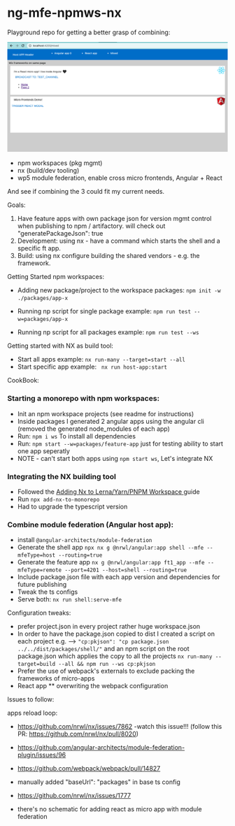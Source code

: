 # ng-mfe-npmws-nx

Playground repo for getting a better grasp of combining:

![img.png](image.png)
- npm workspaces (pkg mgmt)
- nx (build/dev tooling)
- wp5 module federation, enable cross micro frontends, Angular + React

And see if combining the 3 could fit my current needs.

Goals:
1. Have feature apps with own package json for version mgmt control when publishing 
to npm / artifactory. will check out "generatePackageJson": true
2. Development: using nx - have a command which starts the shell and a specific ft app.
3. Build: using nx configure building the shared vendors - e.g. the framework.


Getting Started npm workspaces: 

- Adding new package/project to the workspace packages:
``npm init -w ./packages/app-x``

- Running np script for single package example: 
``npm run test --w=packages/app-x``

- Running np script for all packages example: 
``npm run test --ws``


Getting started with NX as build tool:
- Start all apps example: ```nx run-many --target=start --all```
- Start specific app example: ``` nx run host-app:start```

CookBook:

### Starting a monorepo with npm workspaces:

- Init an npm workspace projects (see readme for instructions)
- Inside packages I generated 2 angular apps using the angular cli (removed the generated node_modules of each app)
- Run: ``npm i ws`` To install all dependencies
- Run: ``npm start --w=packages/feature-app`` just for testing ability to start one app seperatly
- NOTE - can't start both apps using ``npm start ws``, Let's integrate NX

### Integrating the NX building tool
- Followed the [Adding Nx to Lerna/Yarn/PNPM Workspace
  ](https://nx.dev/l/a/migration/adding-to-monorepo) guide
- Run ``npx add-nx-to-monorepo``
- Had to upgrade the typescript version

### Combine module federation (Angular host app):
- install ```@angular-architects/module-federation ```
- Generate the shell app ``npx nx g @nrwl/angular:app shell --mfe --mfeType=host --routing=true``
- Generate the feature app `` nx g @nrwl/angular:app ft1_app --mfe --mfeType=remote --port=4201 --host=shell --routing=true
  ``
- Include package.json file with each app version and dependencies for future publishing
- Tweak the ts configs
- Serve both: ``nx run shell:serve-mfe``

Configuration tweaks:
- prefer project.json in every project rather huge workspace.json
- In order to have the package.json copied to dist I created a script on each project e.g. --> 
``"cp:pkjson": "cp package.json ../../dist/packages/shell/"``
and an npm script on the root package.json which applies the copy to all the projects 
``nx run-many --target=build --all && npm run --ws cp:pkjson``
- Prefer the use of webpack's externals to exclude packing the frameworks of micro-apps
- React app ** overwriting the webpack configuration 

Issues to follow:

apps reload loop: 
- https://github.com/nrwl/nx/issues/7862 -watch this issue!!! (follow this PR: https://github.com/nrwl/nx/pull/8020)
- https://github.com/angular-architects/module-federation-plugin/issues/96 
- https://github.com/webpack/webpack/pull/14827


- manually added "baseUrl": "packages" in base ts config
- https://github.com/nrwl/nx/issues/1777
- there's no schematic for adding react as micro app with module federation 
